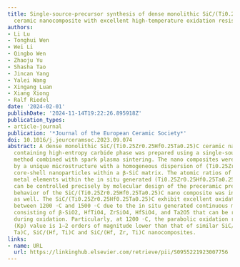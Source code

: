 ```yaml
---
title: Single-source-precursor synthesis of dense monolithic SiC/(Ti0.25Zr0.25Hf0.25Ta0.25)C
  ceramic nanocomposite with excellent high-temperature oxidation resistance
authors:
- Li Lu
- Tonghui Wen
- Wei Li
- Qingbo Wen
- Zhaoju Yu
- Shasha Tao
- Jincan Yang
- Yalei Wang
- Xingang Luan
- Xiang Xiong
- Ralf Riedel
date: '2024-02-01'
publishDate: '2024-11-14T19:22:26.895918Z'
publication_types:
- article-journal
publication: '*Journal of the European Ceramic Society*'
doi: 10.1016/j.jeurceramsoc.2023.09.074
abstract: A dense monolithic SiC/(Ti0.25Zr0.25Hf0.25Ta0.25)C ceramic nanocomposite
  containing high-entropy carbide phase was prepared using a single-source-precursor
  method combined with spark plasma sintering. The nano­ composites were characterized
  by a unique microstructure with a homogeneous dispersion of (Ti0.25Zr0.25Hf0.25Ta0.25)C@C
  core-shell nanoparticles within a β-SiC matrix. The atomic ratios of transition
  metal elements within the in situ generated (Ti0.25Zr0.25Hf0.25Ta0.25)C nanoparticles
  can be controlled precisely by molecular design of the preceramic precursors. Oxidation
  behavior of the SiC/(Ti0.25Zr0.25Hf0.25Ta0.25)C nano­ composite was investigated
  as well. The SiC/(Ti0.25Zr0.25Hf0.25Ta0.25)C exhibit excellent oxidation resistance
  between 1200 ◦C and 1500 ◦C due to the in situ generated continuous multiphase scales
  consisting of β-SiO2, HfTiO4, ZrSiO4, HfSiO4, and Ta2O5 that can be rapidly sintered
  during oxidation. Particularly, at 1200 ◦C, the parabolic oxidation rate constant
  (Kp) value is 1–2 orders of magnitude lower than that of similar SiC/HfC, SiC/ (Hf,
  Ta)C, SiC/(Hf, Ti)C and SiC/(Hf, Zr, Ti)C nanocomposites.
links:
- name: URL
  url: https://linkinghub.elsevier.com/retrieve/pii/S0955221923007756
---
```


